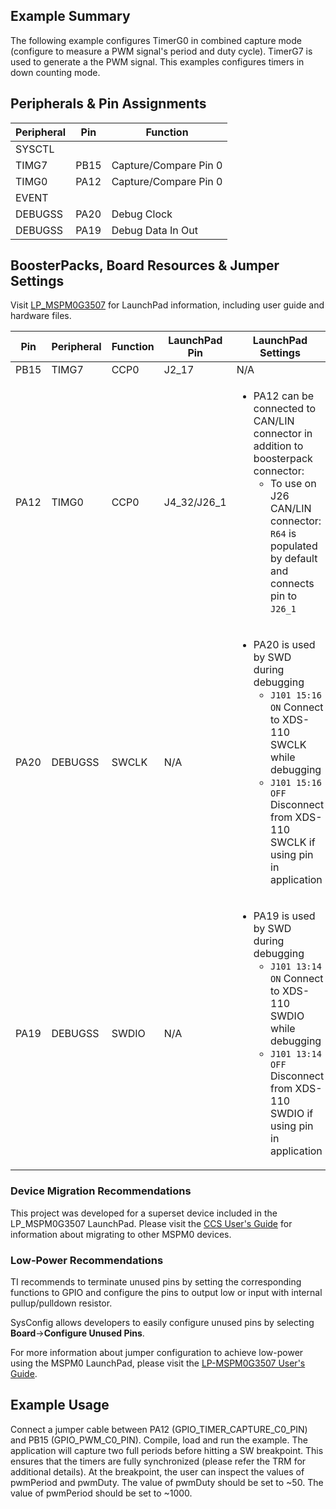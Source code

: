 
## Example Summary

The following example configures TimerG0 in combined capture mode (configure to
measure a PWM signal's period and duty cycle). TimerG7 is used to generate a the
PWM signal. This examples configures timers in down counting mode.

## Peripherals & Pin Assignments

| Peripheral | Pin | Function |
| --- | --- | --- |
| SYSCTL |  |  |
| TIMG7 | PB15 | Capture/Compare Pin 0 |
| TIMG0 | PA12 | Capture/Compare Pin 0 |
| EVENT |  |  |
| DEBUGSS | PA20 | Debug Clock |
| DEBUGSS | PA19 | Debug Data In Out |

## BoosterPacks, Board Resources & Jumper Settings

Visit [LP_MSPM0G3507](https://www.ti.com/tool/LP-MSPM0G3507) for LaunchPad information, including user guide and hardware files.

| Pin | Peripheral | Function | LaunchPad Pin | LaunchPad Settings |
| --- | --- | --- | --- | --- |
| PB15 | TIMG7 | CCP0 | J2_17 | N/A |
| PA12 | TIMG0 | CCP0 | J4_32/J26_1 | <ul><li>PA12 can be connected to CAN/LIN connector in addition to boosterpack connector:<br><ul><li>To use on J26 CAN/LIN connector:<br>  `R64` is populated by default and connects pin to `J26_1`</ul></ul> |
| PA20 | DEBUGSS | SWCLK | N/A | <ul><li>PA20 is used by SWD during debugging<br><ul><li>`J101 15:16 ON` Connect to XDS-110 SWCLK while debugging<br><li>`J101 15:16 OFF` Disconnect from XDS-110 SWCLK if using pin in application</ul></ul> |
| PA19 | DEBUGSS | SWDIO | N/A | <ul><li>PA19 is used by SWD during debugging<br><ul><li>`J101 13:14 ON` Connect to XDS-110 SWDIO while debugging<br><li>`J101 13:14 OFF` Disconnect from XDS-110 SWDIO if using pin in application</ul></ul> |

### Device Migration Recommendations
This project was developed for a superset device included in the LP_MSPM0G3507 LaunchPad. Please
visit the [CCS User's Guide](https://software-dl.ti.com/msp430/esd/MSPM0-SDK/latest/docs/english/tools/ccs_ide_guide/doc_guide/doc_guide-srcs/ccs_ide_guide.html#sysconfig-project-migration)
for information about migrating to other MSPM0 devices.

### Low-Power Recommendations
TI recommends to terminate unused pins by setting the corresponding functions to
GPIO and configure the pins to output low or input with internal
pullup/pulldown resistor.

SysConfig allows developers to easily configure unused pins by selecting **Board**→**Configure Unused Pins**.

For more information about jumper configuration to achieve low-power using the
MSPM0 LaunchPad, please visit the [LP-MSPM0G3507 User's Guide](https://www.ti.com/lit/slau873).

## Example Usage
Connect a jumper cable between PA12 (GPIO_TIMER_CAPTURE_C0_PIN) and PB15
(GPIO_PWM_C0_PIN).
Compile, load and run the example.
The application will capture two full periods before hitting a SW breakpoint.
This ensures that the timers are fully synchronized (please refer the TRM for
additional details). At the breakpoint, the user can inspect the values of
pwmPeriod and pwmDuty.
The value of pwmDuty should be set to ~50.
The value of pwmPeriod should be set to ~1000.

